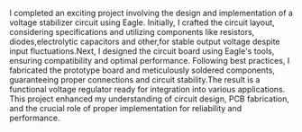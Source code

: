 I completed an exciting project involving the design and implementation of a voltage stabilizer circuit using Eagle. Initially, I crafted the circuit layout, considering specifications and utilizing components like resistors, diodes,electrolytic capacitors and other,for stable output voltage despite input fluctuations.Next, I designed the circuit board using Eagle's tools, ensuring compatibility and optimal performance. Following best practices, I fabricated the prototype board and meticulously soldered components, guaranteeing proper connections and circuit stability.The result is a functional voltage regulator ready for integration into various applications. This project enhanced my understanding of circuit design, PCB fabrication, and the crucial role of proper implementation for reliability and performance.

